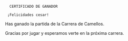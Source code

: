       CERTIFICADO DE GANADOR

     ¡Felicidades cesar!

Has ganado la partida de la Carrera de Camellos.

Gracias por jugar y esperamos verte en la próxima carrera.

